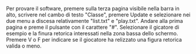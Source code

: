Per provare il software, premere sulla terza pagina visibile nella barra in alto, scrivere nel cambo di testo "Classe", premere Update e selezionare nei due menu a discesa relativamente "list.txt" e "play.txt".
Andare alla prima pagina e preme il pulsante con il carattere "#".
Selezionare il gicatore di esempio e la finura retorica interessati nella zona bassa dello schermo.
Premere V o F per indicare se il giocatore ha relizzato una figura retorica valida o meno.

